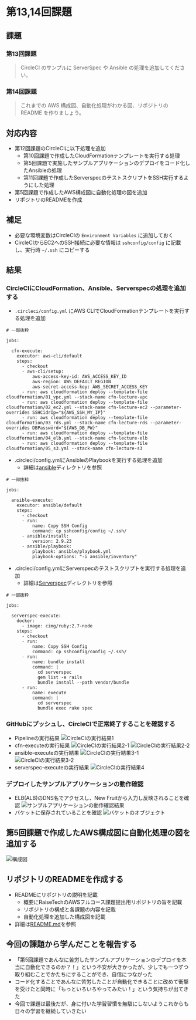 # 第13,14回課題

## 課題
### 第13回課題
> CircleCI のサンプルに ServerSpec や Ansible の処理を追加してください。
### 第14回課題
> これまでの AWS 構成図、自動化処理がわかる図、リポジトリの README を作りましょう。

## 対応内容
- 第12回課題のCircleCIに以下処理を追加
  - 第10回課題で作成したCloudFormationテンプレートを実行する処理
  - 第5回課題で実施したサンプルアプリケーションのデプロイをコード化したAnsibleの処理
  - 第11回課題で作成したServerspecのテストスクリプトをSSH実行するようにした処理
- 第5回課題で作成したAWS構成図に自動化処理の図を追加
- リポジトリのREADMEを作成

## 補足
- 必要な環境変数はCircleCIの `Environment Variables` に追加しておく
- CircleCIからEC2へのSSH接続に必要な情報は `sshconfig/config` に記載し、実行時 `~/.ssh` にコピーする

## 結果
### CircleCIにCloudFormation、Ansible、Serverspecの処理を追加する
- `.circleci/config.yml` にAWS CLIでCloudFormationテンプレートを実行する処理を追加
```
# 一部抜粋

jobs:

  cfn-execute:
    executor: aws-cli/default
    steps:
      - checkout
      - aws-cli/setup:
          aws-access-key-id: AWS_ACCESS_KEY_ID
          aws-region: AWS_DEFAULT_REGION
          aws-secret-access-key: AWS_SECRET_ACCESS_KEY
      - run: aws cloudformation deploy --template-file cloudformation/01_vpc.yml --stack-name cfn-lecture-vpc
      - run: aws cloudformation deploy --template-file cloudformation/02_ec2.yml --stack-name cfn-lecture-ec2 --parameter-overrides SSHCidrIp="${AWS_SSH_MY_IP}"
      - run: aws cloudformation deploy --template-file cloudformation/03_rds.yml --stack-name cfn-lecture-rds --parameter-overrides DBPassword="${AWS_DB_PW}"
      - run: aws cloudformation deploy --template-file cloudformation/04_elb.yml --stack-name cfn-lecture-elb
      - run: aws cloudformation deploy --template-file cloudformation/05_s3.yml --stack-name cfn-lecture-s3
```
- .circleci/config.ymlにAnsibleのPlaybookを実行する処理を追加
  - 詳細は[ansible](ansible)ディレクトリを参照
```
# 一部抜粋

jobs:

  ansible-execute:
    executor: ansible/default
    steps:
      - checkout
      - run:
          name: Copy SSH Config
          command: cp sshconfig/config ~/.ssh/
      - ansible/install:
          version: 2.9.23
      - ansible/playbook:
          playbook: ansible/playbook.yml
          playbook-options: "-i ansible/inventory"
```
- .circleci/config.ymlにServerspecのテストスクリプトを実行する処理を追加
  - 詳細は[Serverspec](serverspec)ディレクトリを参照
```
# 一部抜粋

jobs:

  serverspec-execute:
    docker:
      - image: cimg/ruby:2.7-node
    steps:
      - checkout
      - run:
          name: Copy SSH Config
          command: cp sshconfig/config ~/.ssh/
      - run:
          name: bundle install
          command: |
            cd serverspec
            gem list -e rails
            bundle install --path vendor/bundle
      - run:
          name: execute
          command: |
            cd serverspec
            bundle exec rake spec
```
### GitHubにプッシュし、CircleCIで正常終了することを確認する
- Pipelineの実行結果
![CircleCIの実行結果1](images/lecture13_circleci_01.png)
- cfn-executeの実行結果
![CircleCIの実行結果2-1](images/lecture13_circleci_02_01.png)
![CircleCIの実行結果2-2](images/lecture13_circleci_02_02.png)
- ansible-executeの実行結果
![CircleCIの実行結果3-1](images/lecture13_circleci_03_01.png)
![CircleCIの実行結果3-2](images/lecture13_circleci_03_02.png)
- serverspec-executeの実行結果
![CircleCIの実行結果4](images/lecture13_circleci_04.png)

### デプロイしたサンプルアプリケーションの動作確認
- ELB(ALB)のDNS名でアクセスし、New Fruitから入力し反映されることを確認
![サンプルアプリケーションの動作確認結果](images/lecture13_sampleapp.png)
- バケットに保存されていることを確認
![バケットのオブジェクト](images/lecture13_s3_object.png)

## 第5回課題で作成したAWS構成図に自動化処理の図を追加する
![構成図](images/lecture14_drawio.png)

## リポジトリのREADMEを作成する
- READMEにリポジトリの説明を記載
  - 概要にRaiseTechのAWSフルコース課題提出用リポジトリの旨を記載
  - リポジトリの構成と各課題の内容を記載
  - 自動化処理を追加した構成図を記載
- 詳細は[README.md](README.md)を参照

## 今回の課題から学んだことを報告する
- 「第5回課題であんなに苦労したサンプルアプリケーションのデプロイを本当に自動化できるのか？！」という不安が大きかったが、少しでも一つずつ取り組むことでかたちにすることができ、自信につながった
- コード化することであんなに苦労したことが自動化できることに改めて衝撃を受けたと同時に「もっといろいろやってみたい！」という気持ちが出てきた
- 今回で課題は最後だが、身に付いた学習習慣を無駄にしないようこれからも日々の学習を継続していきたい
